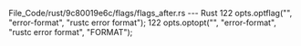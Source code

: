 File_Code/rust/9c80019e6c/flags/flags_after.rs --- Rust
122         opts.optflag("", "error-format", "rustc error format");                                                                                          122         opts.optopt("", "error-format", "rustc error format", "FORMAT");

